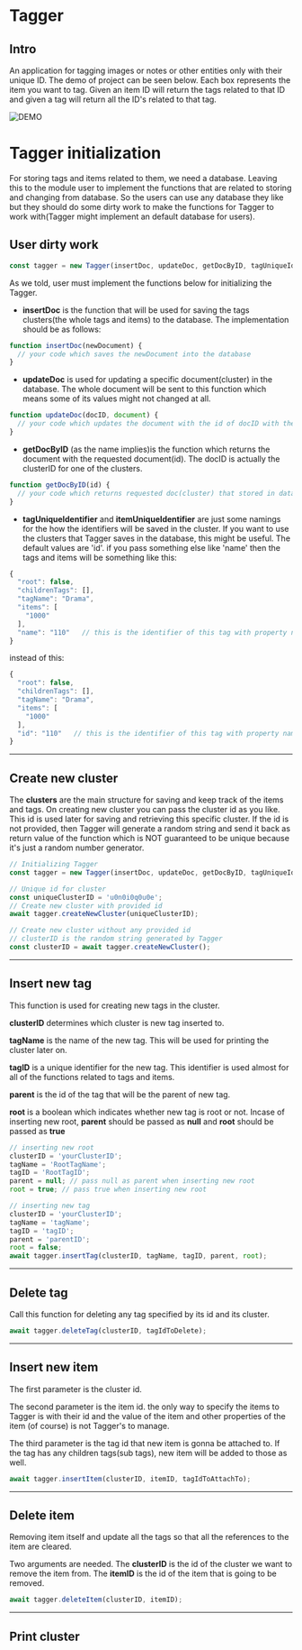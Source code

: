 # Tagger

## Intro

An application for tagging images or notes or other entities only with their unique ID. The demo of project can be seen below. Each box represents the item you want to tag. Given an item ID will return the tags related to that ID and given a tag will return all the ID's related to that tag.

![DEMO](https://i.ibb.co/JncZzHW/tagging-project.png)

# Tagger initialization

For storing tags and items related to them, we need a database. Leaving this to the module user to implement the functions that are related to storing and changing from database. So the users can use any database they like but they should do some dirty work to make the functions for Tagger to work with(Tagger might implement an default database for users).

## User dirty work

```javascript
const tagger = new Tagger(insertDoc, updateDoc, getDocByID, tagUniqueIdentifier, itemUniqueIdentifier);
```

As we told, user must implement the functions below for initializing the Tagger.

- **insertDoc** is the function that will be used for saving the tags clusters(the whole tags and items) to the database. The implementation should be as follows:

```javascript
function insertDoc(newDocument) {
  // your code which saves the newDocument into the database
}
```

- **updateDoc** is used for updating a specific document(cluster) in the database. The whole document will be sent to this function which means some of its values might not changed at all.

```javascript
function updateDoc(docID, document) {
  // your code which updates the document with the id of docID with the new values in document.
}
```

- **getDocByID** (as the name implies)is the function which returns the document with the requested document(id). The docID is actually the clusterID for one of the clusters.

```javascript
function getDocByID(id) {
  // your code which returns requested doc(cluster) that stored in database using the insertDoc function that was mentioned above.
}
```

- **tagUniqueIdentifier** and **itemUniqueIdentifier** are just some namings for the how the identifiers will be saved in the cluster. If you want to use the clusters that Tagger saves in the database, this might be useful. The default values are 'id'. if you pass something else like 'name' then the tags and items will be something like this:

```javascript
{
  "root": false,
  "childrenTags": [],
  "tagName": "Drama",
  "items": [
    "1000"
  ],
  "name": "110"   // this is the identifier of this tag with property name of 'name'
}
```

instead of this:

```javascript
{
  "root": false,
  "childrenTags": [],
  "tagName": "Drama",
  "items": [
    "1000"
  ],
  "id": "110"   // this is the identifier of this tag with property name of 'id'
}
```

---

## Create new cluster

The **clusters** are the main structure for saving and keep track of the items and tags. On creating new cluster you can pass the cluster id as you like. This id is used later for saving and retrieving this specific cluster. If the id is not provided, then Tagger will generate a random string and send it back as return value of the function which is NOT guaranteed to be unique because it's just a random number generator.

```javascript
// Initializing Tagger
const tagger = new Tagger(insertDoc, updateDoc, getDocByID, tagUniqueIdentifier, itemUniqueIdentifier);

// Unique id for cluster
const uniqueClusterID = 'u0n0i0q0u0e';
// Create new cluster with provided id
await tagger.createNewCluster(uniqueClusterID);

// Create new cluster without any provided id
// clusterID is the random string generated by Tagger
const clusterID = await tagger.createNewCluster();
```

---

## Insert new tag

This function is used for creating new tags in the cluster.

**clusterID** determines which cluster is new tag inserted to.

**tagName** is the name of the new tag. This will be used for printing the cluster later on.

**tagID** is a unique identifier for the new tag. This identifier is used almost for all of the functions related to tags and items.

**parent** is the id of the tag that will be the parent of new tag.

**root** is a boolean which indicates whether new tag is root or not. Incase of inserting new root, **parent** should be passed as **null** and **root** should be passed as **true**

```javascript
// inserting new root
clusterID = 'yourClusterID';
tagName = 'RootTagName';
tagID = 'RootTagID';
parent = null; // pass null as parent when inserting new root
root = true; // pass true when inserting new root

// inserting new tag
clusterID = 'yourClusterID';
tagName = 'tagName';
tagID = 'tagID';
parent = 'parentID';
root = false;
await tagger.insertTag(clusterID, tagName, tagID, parent, root);
```

---

## Delete tag

Call this function for deleting any tag specified by its id and its cluster.

```javascript
await tagger.deleteTag(clusterID, tagIdToDelete);
```

---

## Insert new item

The first parameter is the cluster id.

The second parameter is the item id. the only way to specify the items to Tagger is with their id and the value of the item and other properties of the item (of course) is not Tagger's to manage.

The third parameter is the tag id that new item is gonna be attached to. If the tag has any children tags(sub tags), new item will be added to those as well.

```javascript
await tagger.insertItem(clusterID, itemID, tagIdToAttachTo);
```

---

## Delete item

Removing item itself and update all the tags so that all the references to the item are cleared.

Two arguments are needed. The **clusterID** is the id of the cluster we want to remove the item from. The **itemID** is the id of the item that is going to be removed.

```javascript
await tagger.deleteItem(clusterID, itemID);
```

---

## Print cluster
